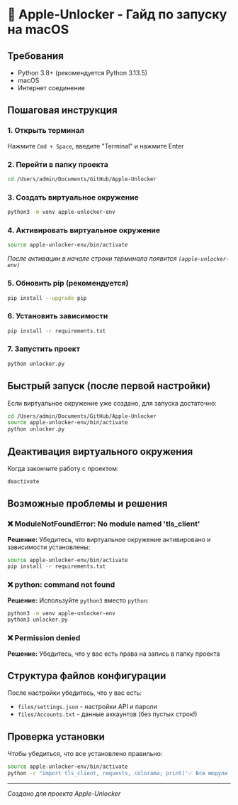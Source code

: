 # 🍎 Apple-Unlocker - Гайд по запуску на macOS

## Требования
- Python 3.8+ (рекомендуется Python 3.13.5)
- macOS
- Интернет соединение

## Пошаговая инструкция

### 1. Открыть терминал
Нажмите `Cmd + Space`, введите "Terminal" и нажмите Enter

### 2. Перейти в папку проекта
```bash
cd /Users/admin/Documents/GitHub/Apple-Unlocker
```

### 3. Создать виртуальное окружение
```bash
python3 -m venv apple-unlocker-env
```

### 4. Активировать виртуальное окружение
```bash
source apple-unlocker-env/bin/activate
```
*После активации в начале строки терминала появится `(apple-unlocker-env)`*

### 5. Обновить pip (рекомендуется)
```bash
pip install --upgrade pip
```

### 6. Установить зависимости
```bash
pip install -r requirements.txt
```

### 7. Запустить проект
```bash
python unlocker.py
```

## Быстрый запуск (после первой настройки)

Если виртуальное окружение уже создано, для запуска достаточно:

```bash
cd /Users/admin/Documents/GitHub/Apple-Unlocker
source apple-unlocker-env/bin/activate
python unlocker.py
```

## Деактивация виртуального окружения

Когда закончите работу с проектом:
```bash
deactivate
```

## Возможные проблемы и решения

### ❌ ModuleNotFoundError: No module named 'tls_client'
**Решение:** Убедитесь, что виртуальное окружение активировано и зависимости установлены:
```bash
source apple-unlocker-env/bin/activate
pip install -r requirements.txt
```

### ❌ python: command not found
**Решение:** Используйте `python3` вместо `python`:
```bash
python3 -m venv apple-unlocker-env
python3 unlocker.py
```

### ❌ Permission denied
**Решение:** Убедитесь, что у вас есть права на запись в папку проекта

## Структура файлов конфигурации

После настройки убедитесь, что у вас есть:
- `files/settings.json` - настройки API и пароли
- `files/Accounts.txt` - данные аккаунтов (без пустых строк!)

## Проверка установки

Чтобы убедиться, что все установлено правильно:
```bash
source apple-unlocker-env/bin/activate
python -c "import tls_client, requests, colorama; print('✅ Все модули установлены успешно!')"
```

---
*Создано для проекта Apple-Unlocker*
